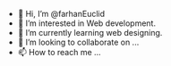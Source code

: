 - 👋 Hi, I’m @farhanEuclid
- 👀 I’m interested in Web development. 
- 🌱 I’m currently learning web designing. 
- 💞️ I’m looking to collaborate on ...
- 📫 How to reach me ...

<!---
farhanEuclid/farhanEuclid is a ✨ special ✨ repository because its `README.md` (this file) appears on your GitHub profile.
You can click the Preview link to take a look at your changes.
--->
